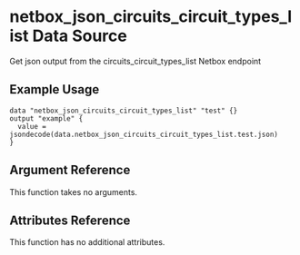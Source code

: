 # netbox\_json\_circuits\_circuit\_types\_list Data Source

Get json output from the circuits_circuit_types_list Netbox endpoint

## Example Usage

```hcl
data "netbox_json_circuits_circuit_types_list" "test" {}
output "example" {
  value = jsondecode(data.netbox_json_circuits_circuit_types_list.test.json)
}
```

## Argument Reference

This function takes no arguments.

## Attributes Reference

This function has no additional attributes.

